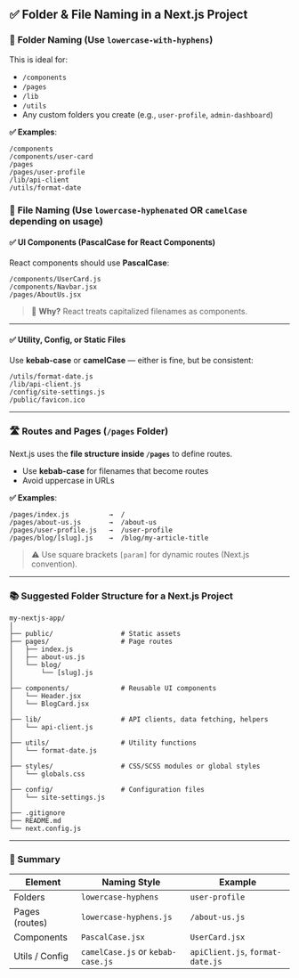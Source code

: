 
## ✅ Folder & File Naming in a Next.js Project

### 🔧 **Folder Naming (Use `lowercase-with-hyphens`)**

This is ideal for:

  - `/components`
  - `/pages`
  - `/lib`
  - `/utils`
  - Any custom folders you create (e.g., `user-profile`, `admin-dashboard`)

**✅ Examples**:

```
/components
/components/user-card
/pages
/pages/user-profile
/lib/api-client
/utils/format-date
```


### 📄 **File Naming (Use `lowercase-hyphenated` OR `camelCase` depending on usage)**

#### ✅ UI Components (PascalCase for React Components)

React components should use **PascalCase**:

```
/components/UserCard.js
/components/Navbar.jsx
/pages/AboutUs.jsx
```

> 📌 **Why?** React treats capitalized filenames as components.

---

#### ✅ Utility, Config, or Static Files

Use **kebab-case** or **camelCase** — either is fine, but be consistent:

```
/utils/format-date.js
/lib/api-client.js
/config/site-settings.js
/public/favicon.ico
```

---

### 🛣️ **Routes and Pages (`/pages` Folder)**

Next.js uses the **file structure inside `/pages`** to define routes.

* Use **kebab-case** for filenames that become routes
* Avoid uppercase in URLs

**✅ Examples**:

```
/pages/index.js          →  /
/pages/about-us.js       →  /about-us
/pages/user-profile.js   →  /user-profile
/pages/blog/[slug].js    →  /blog/my-article-title
```

> ⚠️ Use square brackets `[param]` for dynamic routes (Next.js convention).

---

### 📚 Suggested Folder Structure for a Next.js Project

```
my-nextjs-app/
│
├── public/                 # Static assets
├── pages/                  # Page routes
│   ├── index.js
│   ├── about-us.js
│   └── blog/
│       └── [slug].js
│
├── components/             # Reusable UI components
│   └── Header.jsx
│   └── BlogCard.jsx
│
├── lib/                    # API clients, data fetching, helpers
│   └── api-client.js
│
├── utils/                  # Utility functions
│   └── format-date.js
│
├── styles/                 # CSS/SCSS modules or global styles
│   └── globals.css
│
├── config/                 # Configuration files
│   └── site-settings.js
│
├── .gitignore
├── README.md
└── next.config.js
```

---

### 📝 Summary

| Element        | Naming Style                      | Example                          |
| -------------- | --------------------------------- | -------------------------------- |
| Folders        | `lowercase-hyphens`               | `user-profile`                   |
| Pages (routes) | `lowercase-hyphens.js`            | `/about-us.js`                   |
| Components     | `PascalCase.jsx`                  | `UserCard.jsx`                   |
| Utils / Config | `camelCase.js` or `kebab-case.js` | `apiClient.js`, `format-date.js` |

